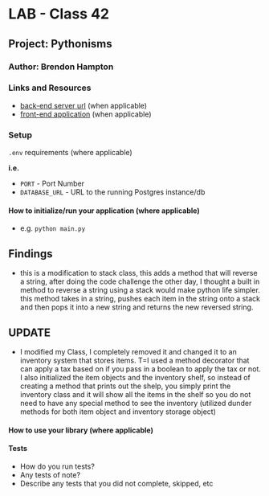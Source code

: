 # LAB - Class 42
## Project: Pythonisms
### Author: Brendon Hampton
### Links and Resources
- [back-end server url](#) (when applicable)
- [front-end application](#) (when applicable)
### Setup
`.env` requirements (where applicable)

**i.e.**

- `PORT` - Port Number
- `DATABASE_URL` - URL to the running Postgres instance/db
#### How to initialize/run your application (where applicable)
- e.g. `python main.py`

## Findings
- this is a modification to stack class, this adds a method that will reverse a string, after doing the code challenge the other day, I thought a built in method to reverse a string using a stack would make python life simpler. this method takes in a string, pushes each item in the string onto a stack and then pops it into a new string and returns the new reversed string.


## UPDATE
- I modified my Class, I completely removed it and changed it to an inventory system that stores items. T=I used a method decorator that can apply a tax based on if you pass in a boolean to apply the tax or not. I also initialized the item objects and the inventory shelf, so instead of creating a method that prints out the shelp, you simply print the inventory class and it will show all the items in the shelf so you do not need to have any special method to see the inventory (utilized dunder methods for both item object and inventory storage object)

#### How to use your library (where applicable)
#### Tests
- How do you run tests?
- Any tests of note?
- Describe any tests that you did not complete, skipped, etc
